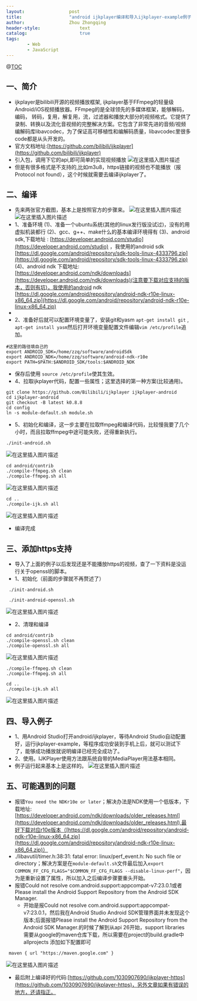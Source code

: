 ```yaml
---
layout:					post
title:					"android ijkplayer编译和导入ijkplayer-example例子"
author:					Zhou Zhongqing
header-style:				text
catalog:					true
tags:
		- Web
		- JavaScript
---
```

@[TOC](目录)
## 一、简介
- ijkplayer是bilibili开源的视频播放框架, ijkplayer基于FFmpeg的轻量级Android/iOS视频播放器。FFmpeg的是全球领先的多媒体框架，能够解码，编码， 转码，复用，解复用，流，过滤器和播放大部分的视频格式。它提供了录制、转换以及流化音视频的完整解决方案。它包含了非常先进的音频/视频编解码库libavcodec，为了保证高可移植性和编解码质量，libavcodec里很多code都是从头开发的。
- 官方文档地址:[https://github.com/bilibili/ijkplayer](https://github.com/bilibili/ijkplayer)
- 引入包，调用下它的api,即可简单的实现视频播放
![在这里插入图片描述](https://i-blog.csdnimg.cn/blog_migrate/96ec5168f0c08dbf990e925561c6f49a.png)
- 但是有很多格式是不支持的,比如m3u8，https链接的视频也不能播放（报Protocol not found），这个时候就需要去编译ijkplayer了。
## 二、编译
- 先来两张官方截图，基本上是按照官方的步骤来。
![在这里插入图片描述](https://i-blog.csdnimg.cn/blog_migrate/33106143219c18227d229782ffa3331c.png)
![在这里插入图片描述](https://i-blog.csdnimg.cn/blog_migrate/b2d20af09e970edb99418aff73f0420c.png)
- 1、准备环境
(1)、准备一个ubuntu系统(其他的linux发行版没试过)，没有的用虚拟机装都行
(2)、gcc、g++、make什么的基本编译环境得有
(3)、android sdk,下载地址 : [https://developer.android.com/studio](https://developer.android.com/studio)  ，我使用的android sdk [https://dl.google.com/android/repository/sdk-tools-linux-4333796.zip](https://dl.google.com/android/repository/sdk-tools-linux-4333796.zip)
(4)、android ndk 下载地址: [https://developer.android.com/ndk/downloads](https://developer.android.com/ndk/downloads)(注意要下载对应支持的版本，否则有坑)，我使用的android ndk [https://dl.google.com/android/repository/android-ndk-r10e-linux-x86_64.zip](https://dl.google.com/android/repository/android-ndk-r10e-linux-x86_64.zip)
- 
- 2、准备好后就可以配置环境变量了，安装git和yasm `apt-get install git` , `apt-get install yasm`然后打开环境变量配置文件编辑`vim /etc/profile`追加。

```
#这里的路径填自己的
export ANDROID_SDK=/home/zzq/software/androidSdk
export ANDROID_NDK=/home/zzq/software/android-ndk-r10e
export PATH=$PATH:$ANDROID_SDK/tools:$ANDROID_NDK
```
- 保存后使用 `source /etc/profile`使其生效。
- 4、拉取ijkplayer代码，配置一些属性；这里选择的第一种方案(比较通用)。
```
git clone https://github.com/Bilibili/ijkplayer ijkplayer-android
cd ijkplayer-android
git checkout -B latest k0.8.8
cd config
ln -s module-default.sh module.sh
```
- 5、初始化和编译，这一步主要在拉取ffmpeg和编译代码，比较慢我要了几个小时，而且拉取ffmpeg中途可能失败，还得重新执行。

```
./init-android.sh
```
![在这里插入图片描述](https://i-blog.csdnimg.cn/blog_migrate/3542b2cd28b0f1ef2cf1144da51cfc5f.png)
```
cd android/contrib
./compile-ffmpeg.sh clean
./compile-ffmpeg.sh all
```
![在这里插入图片描述](https://i-blog.csdnimg.cn/blog_migrate/b78b5935ee9e4a20e5c5ef063f96491c.png)

```
cd ..
./compile-ijk.sh all
```
![在这里插入图片描述](https://i-blog.csdnimg.cn/blog_migrate/e3cb83ba12751f2ebcdd622314f32a8d.png)
- 编译完成

## 三、添加https支持
- 导入了上面的例子以后发现还是不能播放https的视频，查了一下资料是没运行关于openssl的脚本。
- 1、初始化（前面的步骤就不再赘述了）

```
 ./init-android.sh

```

```
 ./init-android-openssl.sh
```
 ![在这里插入图片描述](https://i-blog.csdnimg.cn/blog_migrate/d015e6601828bdc248f73311b56332d5.png)
- 2、清理和编译

```
cd android/contrib
./compile-openssl.sh clean
./compile-openssl.sh all

```
![在这里插入图片描述](https://i-blog.csdnimg.cn/blog_migrate/05807a7b62d1e6b7441ed69e2829ea73.png)
```
./compile-ffmpeg.sh clean 
./compile-ffmpeg.sh all

cd ..
./compile-ijk.sh all

```
![在这里插入图片描述](https://i-blog.csdnimg.cn/blog_migrate/2040e4d2cec1b4bdc9ade4e7902d9326.png)
## 四、导入例子
- 1、用Android Studio打开android/ijkplayer，等待Android Studio自动配置好，运行ijkplayer-example，等程序成功安装到手机上后，就可以测试下了，能够成功播放就说明编译已经完全成功了。
- 2、使用。IJKPlayer使用方法跟系统自带的MediaPlayer用法基本相同。
- 例子运行起来基本上是这样的。
![在这里插入图片描述](https://i-blog.csdnimg.cn/blog_migrate/2ed2d7ca73e1c058a92cc80d8808b1a3.png)
## 五、可能遇到的问题
-  报错`You need the NDKr10e or later`；解决办法是NDK使用一个低版本，下载地址:[https://developer.android.com/ndk/downloads/older_releases.html](https://developer.android.com/ndk/downloads/older_releases.html),最好下载对应r10e版本（[https://dl.google.com/android/repository/android-ndk-r10e-linux-x86_64.zip](https://dl.google.com/android/repository/android-ndk-r10e-linux-x86_64.zip)）
- ./libavutil/timer.h:38:31: fatal error: linux/perf_event.h: No such file or directory；解决方案是在`module-default.sh`文件最后加入`export COMMON_FF_CFG_FLAGS="$COMMON_FF_CFG_FLAGS --disable-linux-perf"`，因为是重新设置了属性，所以加入之后编译步骤要重头开始。
- 报错Could not resolve com.android.support:appcompat-v7:23.0.1或者Please install the Android Support Repository from the Android SDK Manager.
	- 开始是报Could not resolve com.android.support:appcompat-v7:23.0.1，然后我在Android Studio Android SDK管理界面并未发现这个版本;后面报错Please install the Android Support Repository from the Android SDK Manager.的时候了解到从api 26开始，support libraries 需要从google的maven仓库下载，所以需要在project的build.gradle中allprojects 添加如下配置即可
```
 maven { url "https://maven.google.com" }
```
![在这里插入图片描述](https://i-blog.csdnimg.cn/blog_migrate/a7df5189b997f2924f7d78bca96ca60a.png)


- 最后附上编译好的代码:[https://github.com/1030907690/ijkplayer-https](https://github.com/1030907690/ijkplayer-https)，另外文章如果有错误的地方，还请指正。